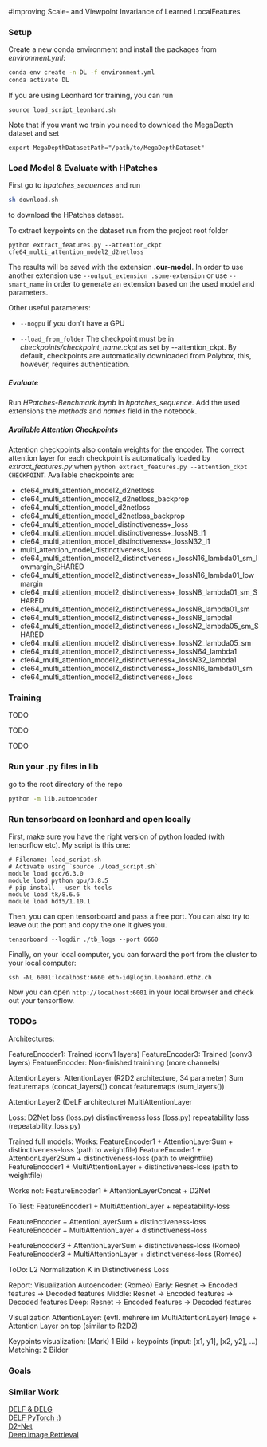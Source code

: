#Improving Scale- and Viewpoint Invariance of Learned LocalFeatures

### Setup
Create a new conda environment and install the packages from *environment.yml*:
```bash
conda env create -n DL -f environment.yml
conda activate DL
```
If you are using Leonhard for training, you can run
```
source load_script_leonhard.sh
```
Note that if you want wo train you need to download the MegaDepth dataset and set 
```
export MegaDepthDatasetPath="/path/to/MegaDepthDataset"
```

### Load Model & Evaluate with HPatches
First go to *hpatches_sequences* and run
```bash
sh download.sh
```
to download the HPatches dataset.

To extract keypoints on the dataset run from the project root folder
```
python extract_features.py --attention_ckpt cfe64_multi_attention_model2_d2netloss
```
The results will be saved with the extension **.our-model**. In order to use another extension use `--output_extension .some-extension` or use `--smart_name` in order to generate an extension based on the used model and parameters.

Other useful parameters: 
* `--nogpu` if you don't have a GPU 
<!--* `--encoder_ckpt correspondence_encoder_lr1e3` to chose another encoder checkpoint
 As alternative, you can load from a local file as follows: -->
* `--load_from_folder` The checkpoint must be in *checkpoints/checkpoint_name.ckpt* as set by --attention_ckpt. By default, checkpoints are automatically downloaded from Polybox, this, however, requires authentication.

##### Evaluate
Run *HPatches-Benchmark.ipynb* in *hpatches_sequence*. Add the used extensions the *methods* and *names* field in the notebook.

##### Available Attention Checkpoints
Attention checkpoints also contain weights for the encoder. The correct attention layer for each checkpoint is automatically loaded by *extract_features.py* when `python extract_features.py --attention_ckpt CHECKPOINT`. Available checkpoints are:
* cfe64_multi_attention_model2_d2netloss
* cfe64_multi_attention_model2_d2netloss_backprop
* cfe64_multi_attention_model_d2netloss
* cfe64_multi_attention_model_d2netloss_backprop
* cfe64_multi_attention_model_distinctiveness+_loss
* cfe64_multi_attention_model_distinctiveness+_lossN8_l1
* cfe64_multi_attention_model_distinctiveness+_lossN32_l1
* multi_attention_model_distinctiveness_loss
* cfe64_multi_attention_model2_distinctiveness+_lossN16_lambda01_sm_lowmargin_SHARED
* cfe64_multi_attention_model2_distinctiveness+_lossN16_lambda01_lowmargin
* cfe64_multi_attention_model2_distinctiveness+_lossN8_lambda01_sm_SHARED
* cfe64_multi_attention_model2_distinctiveness+_lossN8_lambda01_sm
* cfe64_multi_attention_model2_distinctiveness+_lossN8_lambda1
* cfe64_multi_attention_model2_distinctiveness+_lossN2_lambda05_sm_SHARED
* cfe64_multi_attention_model2_distinctiveness+_lossN2_lambda05_sm
* cfe64_multi_attention_model2_distinctiveness+_lossN64_lambda1
* cfe64_multi_attention_model2_distinctiveness+_lossN32_lambda1
* cfe64_multi_attention_model2_distinctiveness+_lossN16_lambda01_sm
* cfe64_multi_attention_model2_distinctiveness+_loss

### Training
TODO

TODO

TODO

### Run your .py files in lib
go to the root directory of the repo
```bash
python -m lib.autoencoder
```

### Run tensorboard on leonhard and open locally
First, make sure you have the right version of python loaded (with tensorflow etc).
My script is this one:
```
# Filename: load_script.sh
# Activate using `source ./load_script.sh`
module load gcc/6.3.0
module load python_gpu/3.8.5
# pip install --user tk-tools
module load tk/8.6.6
module load hdf5/1.10.1
```
Then, you can open tensorboard and pass a free port. You can also try to leave out the port and copy the one it gives you.
```
tensorboard --logdir ./tb_logs --port 6660
```
Finally, on your local computer, you can forward the port from the cluster to your local computer:
```
ssh -NL 6001:localhost:6660 eth-id@login.leonhard.ethz.ch
```
Now you can open `http://localhost:6001` in your local browser and check out your tensorflow.

### TODOs
Architectures:

FeatureEncoder1: Trained (conv1 layers)
FeatureEncoder3: Trained (conv3 layers)
FeatureEncoder: Non-finished trainining (more channels)

AttentionLayers:
AttentionLayer (R2D2 architecture, 34 parameter)
    Sum featuremaps (concat_layers())
    concat featuremaps (sum_layers())

AttentionLayer2 (DeLF architecture)
MultiAttentionLayer

Loss:
D2Net loss (loss.py)
distinctiveness loss (loss.py)
repeatability loss (repeatability_loss.py)


Trained full models:
Works:
FeatureEncoder1 + AttentionLayerSum + distinctiveness-loss (path to weightfile)
FeatureEncoder1 + AttentionLayer2Sum + distinctiveness-loss (path to weightfile)
FeatureEncoder1 + MultiAttentionLayer + distinctiveness-loss (path to weightfile)

Works not:
FeatureEncoder1 + AttentionLayerConcat + D2Net

To Test:
FeatureEncoder1 + MultiAttentionLayer + repeatability-loss

FeatureEncoder + AttentionLayerSum + distinctiveness-loss
FeatureEncoder + MultiAttentionLayer + distinctiveness-loss 

FeatureEncoder3 + AttentionLayerSum + distinctiveness-loss (Romeo)
FeatureEncoder3 + MultiAttentionLayer + distinctiveness-loss (Romeo)

ToDo:
L2 Normalization
K in Distinctiveness Loss

Report:
Visualization Autoencoder: (Romeo)
    Early: Resnet -> Encoded features -> Decoded features
    Middle: Resnet -> Encoded features -> Decoded features
    Deep: Resnet -> Encoded features -> Decoded features

Visualization AttentionLayer: (evtl. mehrere im MultiAttentionLayer) 
    Image + Attention Layer on top (similar to R2D2)

Keypoints visualization: (Mark)
    1 Bild + keypoints (input: [x1, y1], [x2, y2], ...)
    Matching: 2 Bilder
### Goals

### Similar Work
[DELF & DELG](https://github.com/tensorflow/models/tree/master/research/delf)  
[DELF PyTorch :) ](https://github.com/nashory/DeLF-pytorch)  
[D2-Net](https://github.com/mihaidusmanu/d2-net)  
[Deep Image Retrieval](https://github.com/naver/deep-image-retrieval)  
